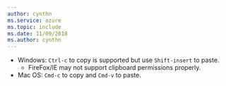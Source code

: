 ```yaml
---
author: cynthn
ms.service: azure
ms.topic: include
ms.date: 11/09/2018
ms.author: cynthn
---
```

* Windows: `Ctrl-c` to copy is supported but use `Shift-insert` to paste.
  * FireFox/IE may not support clipboard permissions properly.
* Mac OS: `Cmd-c` to copy and `Cmd-v` to paste.